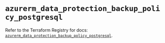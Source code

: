 # `azurerm_data_protection_backup_policy_postgresql`

Refer to the Terraform Registry for docs: [`azurerm_data_protection_backup_policy_postgresql`](https://registry.terraform.io/providers/hashicorp/azurerm/4.51.0/docs/resources/data_protection_backup_policy_postgresql).
